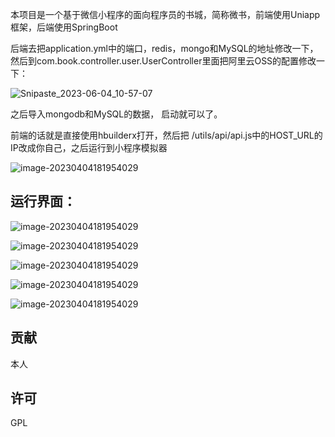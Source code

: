 本项目是一个基于微信小程序的面向程序员的书城，简称微书，前端使用Uniapp框架，后端使用SpringBoot

后端去把application.yml中的端口，redis，mongo和MySQL的地址修改一下，然后到com.book.controller.user.UserController里面把阿里云OSS的配置修改一下：

![Snipaste_2023-06-04_10-57-07](E:\毕业\毕业设计\我的github\images\Snipaste_2023-06-04_10-57-07.png)

之后导入mongodb和MySQL的数据， 启动就可以了。



前端的话就是直接使用hbuilderx打开，然后把 /utils/api/api.js中的HOST_URL的IP改成你自己，之后运行到小程序模拟器

![image-20230404181954029](/images/image-20230404181954029.png)

## 运行界面： 

![image-20230404181954029](/images/image-20230404182232643.png)

![image-20230404181954029](/images/image-20230404182401471.png)

![image-20230404181954029](/images/image-20230404182610721.png)

![image-20230404181954029](/images/image-20230404182651488.png)

![image-20230404181954029](/images/image-20230404182802737.png)









## 贡献

本人


## 许可

GPL









